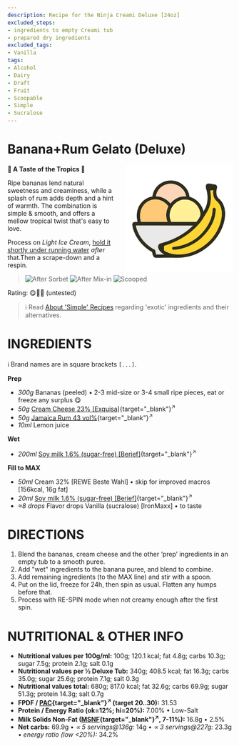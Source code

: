 ```yaml
---
description: Recipe for the Ninja Creami Deluxe [24oz]
excluded_steps:
- ingredients to empty Creami tub
- prepared dry ingredients
excluded_tags:
- Vanilla
tags:
- Alcohol
- Dairy
- Draft
- Fruit
- Scoopable
- Simple
- Sucralose
---
```

# Banana+Rum Gelato (Deluxe)
<img style="float: right; margin-left: 1.5em;" width=240 alt="Logo" src="https://raw.githubusercontent.com/jhermann/ice-creamery/refs/heads/main/assets/banana-ice-cream-logo.png" />

**🍌 A Taste of the Tropics 🍹**

Ripe bananas lend natural sweetness and creaminess, while a splash of rum adds depth and a hint of warmth.
The combination is simple & smooth, and offers a mellow tropical twist that's easy to love.

Process on *Light Ice Cream*, [hold it shortly under running water](https://jhermann.github.io/ice-creamery/info/tips%2Btricks/#handling-of-icy-sides-bottom)
*after* that.Then a scrape-down and a respin.

> <img width=220 alt="After Sorbet" src="_1.jpg" class="zoomable" />
> <img width=220 alt="After Mix-in" src="_2.jpg" class="zoomable" />
> <img width=220 alt="Scooped" src="_3.jpg" class="zoomable" />

Rating: 😋🍌🍹 (untested)

> ℹ️ Read [About 'Simple' Recipes](/ice-creamery/info/tips%2Btricks/#about-simple-recipes) regarding 'exotic' ingredients and their alternatives.

# INGREDIENTS

ℹ️ Brand names are in square brackets `[...]`.

**Prep**

  - _300g_ Bananas (peeled) • 2-3 mid-size or 3-4 small ripe pieces, eat or freeze any surplus 😋
  - _50g_ [Cream Cheese 23% \[Exquisa\]](/ice-creamery/info/ingredients/#cream-cheese){target="_blank"}<sup>↗</sup>
  - _50g_ [Jamaica Rum 43 vol%](/ice-creamery/info/ingredients/#alcohol-ethanol){target="_blank"}<sup>↗</sup>
  - _10ml_ Lemon juice

**Wet**

  - _200ml_ [Soy milk 1.6% (sugar-free) \[Berief\]](/ice-creamery/info/ingredients/#soy-milk){target="_blank"}<sup>↗</sup>

**Fill to MAX**

  - _50ml_ Cream 32% [REWE Beste Wahl] • skip for improved macros [156kcal, 16g fat]
  - _20ml_ [Soy milk 1.6% (sugar-free) \[Berief\]](/ice-creamery/info/ingredients/#soy-milk){target="_blank"}<sup>↗</sup>
  - _≈8 drops_ Flavor drops Vanilla (sucralose) [IronMaxx] • to taste

# DIRECTIONS

 1. Blend the bananas, cream cheese and the other ‘prep’ ingredients in an empty tub to a smooth puree.
 1. Add "wet" ingredients to the banana puree, and blend to combine.
 1. Add remaining ingredients (to the MAX line) and stir with a spoon.
 1. Put on the lid, freeze for 24h, then spin as usual. Flatten any humps before that.
 1. Process with RE-SPIN mode when not creamy enough after the first spin.

# NUTRITIONAL & OTHER INFO

- **Nutritional values per 100g/ml:** 100g; 120.1 kcal; fat 4.8g; carbs 10.3g; sugar 7.5g; protein 2.1g; salt 0.1g
- **Nutritional values per ½ Deluxe Tub:** 340g; 408.5 kcal; fat 16.3g; carbs 35.0g; sugar 25.6g; protein 7.1g; salt 0.3g
- **Nutritional values total:** 680g; 817.0 kcal; fat 32.6g; carbs 69.9g; sugar 51.3g; protein 14.3g; salt 0.7g
- **FPDF / [PAC](/ice-creamery/info/glossary/#potere-anti-congelante-pac){target="_blank"}<sup>↗</sup> (target 20..30):** 31.53
- **Protein / Energy Ratio (ok=12%; hi=20%):** 7.00% • Low-Salt
- **Milk Solids Non-Fat ([MSNF](/ice-creamery/info/glossary/#milk-solids-not-fat-msnf){target="_blank"}<sup>↗</sup>, 7-11%):** 16.8g • 2.5%
- **Net carbs:** 69.9g • *∝ 5 servings@136g:* 14g • *∝ 3 servings@227g:* 23.3g • *energy ratio (low <20%):* 34.2%
